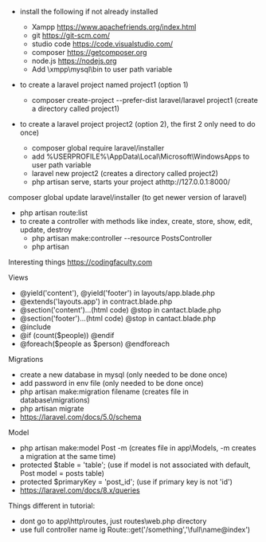 - install the following if not already installed
  - Xampp https://www.apachefriends.org/index.html
  - git https://git-scm.com/
  - studio code https://code.visualstudio.com/
  - composer https://getcomposer.org
  - node.js https://nodejs.org
  - Add \xmpp\mysql\bin to user path variable


- to create a laravel project named project1 (option 1)
  - composer create-project --prefer-dist laravel/laravel project1 (create a directory called project1)
- to create a laravel project project2 (option 2), the first 2 only need to do once)
  - composer global require laravel/installer
  - add %USERPROFILE%\AppData\Local\Microsoft\WindowsApps to user path variable
  - laravel new project2 (creates a directory called project2)
  - php artisan serve, starts your project athttp://127.0.0.1:8000/

composer global update laravel/installer (to get newer version of laravel)
  - php artisan route:list
  - to create a controller with methods like index, create, store, show, edit, update, destroy
    - php artisan make:controller --resource PostsController
    - php artisan 

  Interesting things
  https://codingfaculty.com

Views
  - @yield('content'), @yield('footer') in layouts/app.blade.php
  - @extends('layouts.app') in contract.blade.php
  - @section('content')...(html code) @stop in cantact.blade.php
  - @section('footer')...(html code) @stop in cantact.blade.php
  - @include
  - @if (count($people)) @endif
  - @foreach($people as $person) @endforeach

Migrations
  - create a new database in mysql (only needed to be done once)
  - add password in env file (only needed to be done once)
  - php artisan make:migration filename (creates file in database\migrations)
  - php artisan migrate
  - https://laravel.com/docs/5.0/schema

  Model
  - php artisan make:model Post -m (creates file in app\Models, -m creates a migration at the same time)
  - protected $table = 'table'; (use if model is not associated with default, Post model = posts table)
  - protected $primaryKey = 'post_id'; (use if primary key is not 'id')
  - https://laravel.com/docs/8.x/queries
  

Things different in tutorial:
  - dont go to app\http\routes, just routes\web.php directory
  - use full controller name ig Route::get('/something','\full\name@index')